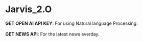 # Jarvis_2.O
 <b>GET OPEN AI API KEY</b>: For using Natural language Processing.<br/><br/>
 <b>GET NEWS API</b>: For the latest news everday.
 
